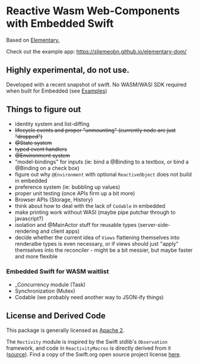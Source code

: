 # Reactive Wasm Web-Components with Embedded Swift

Based on [Elementary.](https://github.com/sliemeobn/elementary)

Check out the example app: https://sliemeobn.github.io/elementary-dom/

## Highly experimental, do not use.

Developed with a recent snapshot of swift. No WASM/WASI SDK required when built for Embedded (see [Examples](Examples))

## Things to figure out

- identity system and list-diffing
- ~~lifecycle events and proper "unmounting" (currently node are just "dropped")~~
- ~~@State system~~
- ~~typed event handlers~~
- ~~@Environment system~~
- "model-bindings" for inputs (ie: bind a @Binding<String> to a textbox, or bind a @Binding<Bool> on a check box)
- figure out why `@Environment` with optional `ReactiveObject` does not build in embedded
- preference system (ie: bubbling up values)
- proper unit testing (once APIs firm up a bit more)
- Browser APIs (Storage, History)
- think about how to deal with the lack of `Codable` in embedded
- make printing work without WASI (maybe pipe putchar through to javascript?)
- isolation and @MainActor stuff for reusable types (server-side-rendering and client apps)
- decide whether the current idea of `Views` flattening themselves into renderalbe types is even necessary, or if views should just "apply" themselves into the reconciler - might be a bit messier, but maybe faster and more flexible

### Embedded Swift for WASM waitlist

- \_Concurrency module (Task)
- Synchronization (Mutex)
- Codable (we probably need another way to JSON-ify things)

## License and Derived Code

This package is generally licensed as [Apache 2](LICENSE).

The `Rectivity` module is inspired by the Swift stdlib's `Observation` framework, and code in `ReactivityMacros` is directly derived from it ([source](https://github.com/swiftlang/swift/tree/main/lib/Macros/Sources/ObservationMacros)).
Find a copy of the Swift.org open source project license [here](LICENSE-swift_org.md).
